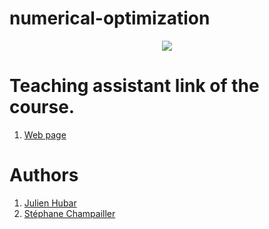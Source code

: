 # numerical-optimization
<p align="center">
  <img src= https://github.com/julien1941/numerical-optimization/blob/master/image/tenor.gif/>
</p>



# Teaching assistant link of the course.
1. [Web page](https://people.montefiore.uliege.be/mberger/)
# Authors
1. [Julien Hubar](https://jhubar.github.io)
1. [Stéphane Champailler](https://github.com/wiz21b)
